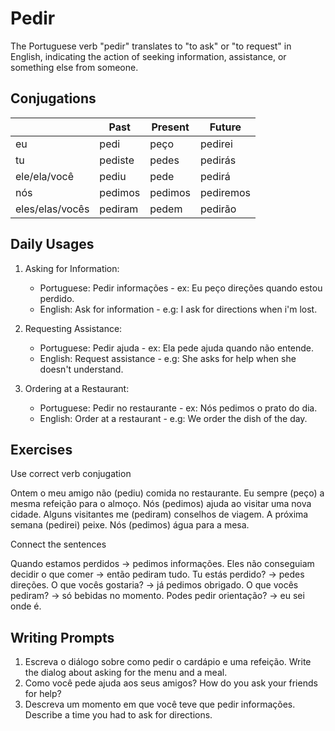 # Pedir

The Portuguese verb "pedir" translates to "to ask" or "to request" in English, indicating the action of seeking information, assistance, or something else from someone.

## Conjugations

|                 | Past    | Present | Future    |
| --------------- | ------- | ------- | --------- |
| eu              | pedi    | peço    | pedirei   |
| tu              | pediste | pedes   | pedirás   |
| ele/ela/você    | pediu   | pede    | pedirá    |
| nós             | pedimos | pedimos | pediremos |
| eles/elas/vocês | pediram | pedem   | pedirão   |

## Daily Usages

1. Asking for Information:

   - Portuguese: Pedir informações - ex: Eu peço direções quando estou perdido.
   - English: Ask for information - e.g: I ask for directions when i'm lost.

2. Requesting Assistance:

   - Portuguese: Pedir ajuda - ex: Ela pede ajuda quando não entende.
   - English: Request assistance - e.g: She asks for help when she doesn't understand.

3. Ordering at a Restaurant:

   - Portuguese: Pedir no restaurante - ex: Nós pedimos o prato do dia.
   - English: Order at a restaurant - e.g: We order the dish of the day.

## Exercises

Use correct verb conjugation

Ontem o meu amigo não (pediu) comida no restaurante.
Eu sempre (peço) a mesma refeição para o almoço.
Nós (pedimos) ajuda ao visitar uma nova cidade.
Alguns visitantes me (pediram) conselhos de viagem.
A próxima semana (pedirei) peixe.
Nós (pedimos) água para a mesa.

Connect the sentences

Quando estamos perdidos -> pedimos informações.
Eles não conseguiam decidir o que comer -> então pediram tudo.
Tu estás perdido? -> pedes direções.
O que vocês gostaria? -> já pedimos obrigado.
O que vocês pediram? -> só bebidas no momento.
Podes pedir orientação? -> eu sei onde é.

## Writing Prompts

1. Escreva o diálogo sobre como pedir o cardápio e uma refeição. Write the dialog about asking for the menu and a meal.
2. Como você pede ajuda aos seus amigos? How do you ask your friends for help?
3. Descreva um momento em que você teve que pedir informações. Describe a time you had to ask for directions.
